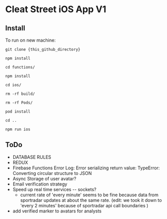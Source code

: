 # Cleat Street iOS App V1

## Install

To run on new machine:

```
git clone {this_github_directory}

npm install 

cd functions/

npm install 

cd ios/

rm -rf build/

rm -rf Pods/

pod install

cd ..

npm run ios

```


## ToDo

- DATABASE RULES
- REDUX
- Firebase Functions Error Log: Error serializing return value: TypeError: Converting circular structure to JSON
- Async Storage of user avatar?
- Email verification strategy
- Speed up real time services -- sockets?
    - current rate of 'every minute' seems to be fine because data from sportradar updates at about the same rate.
    (edit: we took it down to 'every 2 minutes' because of sportradar api call boundaries )
- add verified marker to avatars for analysts